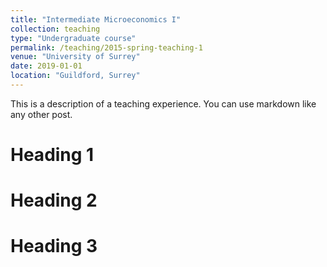```yaml
---
title: "Intermediate Microeconomics I"
collection: teaching
type: "Undergraduate course"
permalink: /teaching/2015-spring-teaching-1
venue: "University of Surrey"
date: 2019-01-01
location: "Guildford, Surrey"
---
```


This is a description of a teaching experience. You can use markdown like any other post.

Heading 1
======

Heading 2
======

Heading 3
======
